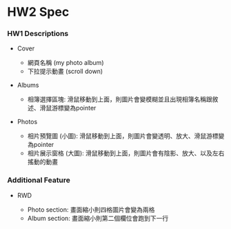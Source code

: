 # HW2 Spec




### HW1 Descriptions

- Cover
    - 網頁名稱 (my photo album)
    - 下拉提示動畫 (scroll down)

- Albums
    - 相簿選擇區塊: 滑鼠移動到上面，則圖片會變模糊並且出現相簿名稱跟敘述、滑鼠游標變為pointer

- Photos
    - 相片預覽圖 (⼩圖): 滑鼠移動到上面，則圖片會變透明、放大、滑鼠游標變為pointer
    - 相片展⽰窗格 (⼤圖): 滑鼠移動到上面，則圖片會有陰影、放大、以及左右搖動的動畫

### Additional Feature

- RWD

    - Photo section: 畫面縮小則四格圖片會變為兩格
    - Album section: 畫面縮小則第二個欄位會跑到下一行 